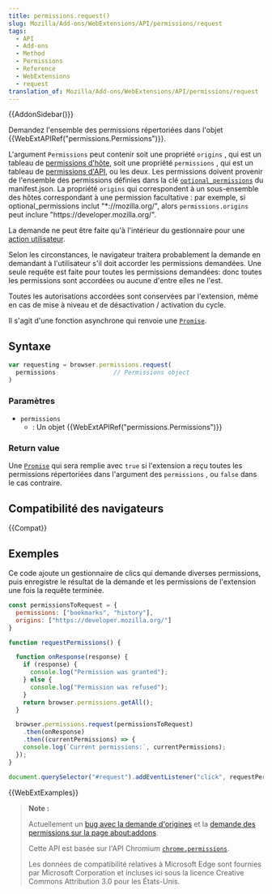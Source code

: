```yaml
---
title: permissions.request()
slug: Mozilla/Add-ons/WebExtensions/API/permissions/request
tags:
  - API
  - Add-ons
  - Method
  - Permissions
  - Reference
  - WebExtensions
  - request
translation_of: Mozilla/Add-ons/WebExtensions/API/permissions/request
---
```


{{AddonSidebar()}}

Demandez l'ensemble des permissions répertoriées dans l'objet {{WebExtAPIRef("permissions.Permissions")}}.

L'argument `Permissions` peut contenir soit une propriété `origins` , qui est un tableau de [permissions d'hôte](/fr/Add-ons/WebExtensions/manifest.json/permissions#Host_permissions), soit une propriété `permissions` , qui est un tableau de [permissions d'API](/fr/Add-ons/WebExtensions/manifest.json/permissions#API_permissions), ou les deux. Les permissions doivent provenir de l'ensemble des permissions définies dans la clé [`optional_permissions`](/fr/Add-ons/WebExtensions/manifest.json/optional_permissions) du manifest.json. La propriété `origins` qui correspondent à un sous-ensemble des hôtes correspondant à une permission facultative : par exemple, si optional_permissions inclut "\*://mozilla.org/", alors `permissions.origins` peut inclure "https\://developer.mozilla.org/".

La demande ne peut être faite qu'à l'intérieur du gestionnaire pour une [action utilisateur](/fr/Add-ons/WebExtensions/User_actions).

Selon les circonstances, le navigateur traitera probablement la demande en demandant à l'utilisateur s'il doit accorder les permissions demandées. Une seule requête est faite pour toutes les permissions demandées: donc toutes les permissions sont accordées ou aucune d'entre elles ne l'est.

Toutes les autorisations accordées sont conservées par l'extension, même en cas de mise à niveau et de désactivation / activation du cycle.

Il s'agit d'une fonction asynchrone qui renvoie une [`Promise`](/fr/docs/Web/JavaScript/Reference/Objets_globaux/Promise).

## Syntaxe

```js
var requesting = browser.permissions.request(
  permissions                // Permissions object
)
```

### Paramètres

- `permissions`
  - : Un objet {{WebExtAPIRef("permissions.Permissions")}}

### Return value

Une [`Promise`](/fr/docs/Web/JavaScript/Reference/Objets_globaux/Promise) qui sera remplie avec `true` si l'extension a reçu toutes les permissions répertoriées dans l'argument des `permissions` , ou `false` dans le cas contraire.

## Compatibilité des navigateurs

{{Compat}}

## Exemples

Ce code ajoute un gestionnaire de clics qui demande diverses permissions, puis enregistre le résultat de la demande et les permissions de l'extension une fois la requête terminée.

```js
const permissionsToRequest = {
  permissions: ["bookmarks", "history"],
  origins: ["https://developer.mozilla.org/"]
}

function requestPermissions() {

  function onResponse(response) {
    if (response) {
      console.log("Permission was granted");
    } else {
      console.log("Permission was refused");
    }
    return browser.permissions.getAll();
  }

  browser.permissions.request(permissionsToRequest)
    .then(onResponse)
    .then((currentPermissions) => {
    console.log(`Current permissions:`, currentPermissions);
  });
}

document.querySelector("#request").addEventListener("click", requestPermissions);
```

{{WebExtExamples}}

> **Note :**
>
> Actuellement un [bug avec la demande d'origines](https://bugzilla.mozilla.org/show_bug.cgi?id=1411873) et la [demande des permissions sur la page about:addons](https://bugzilla.mozilla.org/show_bug.cgi?id=1382953).
>
> Cette API est basée sur l'API Chromium [`chrome.permissions`](https://developer.chrome.com/extensions/permissions).
>
> Les données de compatibilité relatives à Microsoft Edge sont fournies par Microsoft Corporation et incluses ici sous la licence Creative Commons Attribution 3.0 pour les États-Unis.

